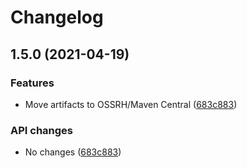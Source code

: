 # Changelog

## 1.5.0 (2021-04-19)


### Features

* Move artifacts to OSSRH/Maven Central ([683c883](https://www.github.com/fortify-ps/fortify-ssc-parser-util/commit/683c8832fbafb13f970c88124eefddd55c3173fc))


### API changes

* No changes ([683c883](https://www.github.com/fortify-ps/fortify-ssc-parser-util/commit/683c8832fbafb13f970c88124eefddd55c3173fc))
